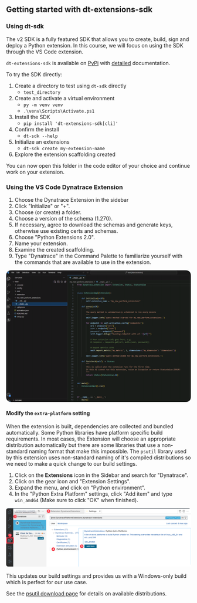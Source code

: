 ## Getting started with dt-extensions-sdk

### Using dt-sdk

The v2 SDK is a fully featured SDK that allows you to create, build, sign and deploy a Python extension. In this course, we will focus on using the SDK through the VS Code extension.  

`dt-extensions-sdk` is available on [PyPi](https://pypi.org/project/dt-extensions-sdk/) with [detailed](https://dynatrace-extensions.github.io/dt-extensions-python-sdk/) documentation. 

To try the SDK directly:

1. Create a directory to test using `dt-sdk` directly 
    - `test_directory`
2. Create and activate a virtual environment
    - `py -m venv venv`
    - `.\venv\Scripts\Activate.ps1`
3. Install the SDK
   - `pip install 'dt-extensions-sdk[cli]'`
4. Confirm the install
   - `dt-sdk --help`
5. Initialize an extensions
   - `dt-sdk create my-extension-name`
6. Explore the extension scaffolding created

You can now open this folder in the code editor of your choice and continue work on your extension. 

### Using the VS Code Dynatrace Extension

1. Choose the Dynatrace Extension in the sidebar
2. Click "Initialize" or "+". 
3. Choose (or create) a folder.
4. Choose a version of the schema (1.270).
5. If necessary, agree to download the schemas and generate keys, otherwise use existing certs and schemas.
6. Choose "Python Extensions 2.0".
7. Name your extension.
8. Examine the created scaffolding.
9. Type "Dynatrace" in the Command Palette to familiarize yourself with the commands that are available to use in the extension. 

![](../../../assets/images/04_python_04_scaffolding.png)

#### Modify the `extra-platform` setting

When the extension is built, dependencies are collected and bundled automatically. Some Python libraries have platform specific build requirements. In most cases, the Extension will choose an appropriate distribution automatically but there are some libraries that use a non-standard naming format that make this impossible. The `psutil` library used by this extension uses non-standard naming of it's compiled distributions so we need to make a quick change to our build settings.

1. Click on the **Extensions** icon in the Sidebar and search for "Dynatrace". 
2. Click on the gear icon and "Extension Settings".
3. Expand the menu, and click on "Python environment".
4. In the "Python Extra Platform" settings, click "Add item" and type `win_amd64` (Make sure to click "OK" when finished). 

![](../../../assets/images/04_python_08_extra_platform.png)

This updates our build settings and provides us with a Windows-only build which is perfect for our use case.

See the [psutil download page](https://pypi.org/project/psutil/#files) for details on available distributions.